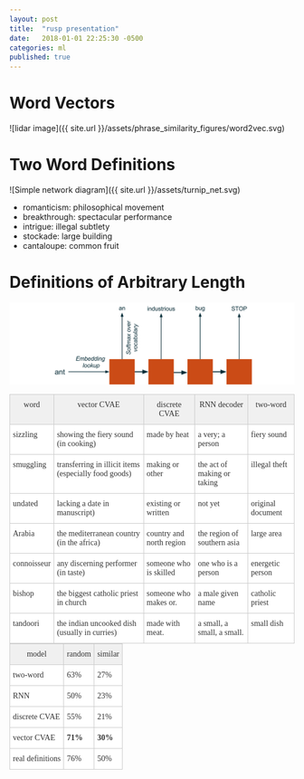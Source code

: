 ```yaml
---
layout: post
title:  "rusp presentation"
date:   2018-01-01 22:25:30 -0500
categories: ml
published: true
---
```


# Word Vectors

![lidar image]({{ site.url }}/assets/phrase_similarity_figures/word2vec.svg)


# Two Word Definitions

![Simple network diagram]({{ site.url }}/assets/turnip_net.svg)


* romanticism: philosophical movement
* breakthrough: spectacular performance
* intrigue: illegal subtlety
* stockade: large building
* cantaloupe: common fruit


# Definitions of Arbitrary Length

![RNN decoder diagram](/assets/vae-definition-generation/rnn_decoder_diagram.svg)


<style type="text/css">
.tg  {border-collapse:collapse;border-spacing:0;border-color:#ccc;margin:0px auto;}
.tg td{font-family:Arial, sans-serif;font-size:14px;padding:10px 5px;border-style:solid;border-width:1px;overflow:hidden;word-break:normal;border-color:#ccc;color:#333;background-color:#fff;}
.tg th{font-family:Arial, sans-serif;font-size:14px;font-weight:normal;padding:10px 5px;border-style:solid;border-width:1px;overflow:hidden;word-break:normal;border-color:#ccc;color:#333;background-color:#f0f0f0;}
.tg .tg-k4q0{font-family:Georgia, serif !important;;vertical-align:top}
@media screen and (max-width: 767px) {.tg {width: auto !important;}.tg col {width: auto !important;}.tg-wrap {overflow-x: auto;-webkit-overflow-scrolling: touch;margin: auto 0px;}}</style>
<div class="tg-wrap"><table class="tg">
  <tr>
    <th class="tg-k4q0">word</th>
    <th class="tg-k4q0">vector CVAE</th>
    <th class="tg-k4q0">discrete CVAE</th>
    <th class="tg-k4q0">RNN decoder</th>
    <th class="tg-k4q0">two-word</th>
  </tr>
  <tr>
    <td class="tg-k4q0">sizzling</td>
    <td class="tg-k4q0">showing the fiery sound (in cooking)</td>
    <td class="tg-k4q0">made by heat</td>
    <td class="tg-k4q0">a very; a person</td>
    <td class="tg-k4q0">fiery sound</td>
  </tr>
  <tr>
    <td class="tg-k4q0">smuggling</td>
    <td class="tg-k4q0">transferring in illicit items (especially food goods)</td>
    <td class="tg-k4q0">making or other</td>
    <td class="tg-k4q0">the act of making or taking</td>
    <td class="tg-k4q0">illegal theft</td>
  </tr>
  <tr>
    <td class="tg-k4q0">undated</td>
    <td class="tg-k4q0">lacking a date in manuscript)</td>
    <td class="tg-k4q0">existing or written</td>
    <td class="tg-k4q0">not yet</td>
    <td class="tg-k4q0">original document</td>
  </tr>
  <tr>
    <td class="tg-k4q0">Arabia</td>
    <td class="tg-k4q0">the mediterranean country (in the africa)</td>
    <td class="tg-k4q0">country and north region</td>
    <td class="tg-k4q0">the region of southern asia</td>
    <td class="tg-k4q0">large area</td>
  </tr>
  <tr>
    <td class="tg-k4q0">connoisseur</td>
    <td class="tg-k4q0">any discerning performer (in taste)</td>
    <td class="tg-k4q0">someone who is skilled</td>
    <td class="tg-k4q0">one who is a person</td>
    <td class="tg-k4q0">energetic person</td>
  </tr>
  <tr>
    <td class="tg-k4q0">bishop</td>
    <td class="tg-k4q0">the biggest catholic priest in church</td>
    <td class="tg-k4q0">someone who makes or.</td>
    <td class="tg-k4q0">a male given name</td>
    <td class="tg-k4q0">catholic priest</td>
  </tr>
  <tr>
    <td class="tg-k4q0">tandoori</td>
    <td class="tg-k4q0">the indian uncooked dish (usually in curries)</td>
    <td class="tg-k4q0">made with meat.</td>
    <td class="tg-k4q0">a small, a small, a small.</td>
    <td class="tg-k4q0">small dish</td>
  </tr>
</table></div>




<div class="tg-wrap"><table class="tg">
  <tr>
    <th class="tg-k4q0">model</th>
    <th class="tg-k4q0">random</th>
    <th class="tg-k4q0">similar</th>
  </tr>
  <tr>
    <td class="tg-k4q0">two-word</td>
    <td class="tg-k4q0">63%</td>
    <td class="tg-k4q0">27%</td>
  </tr>
  <tr>
    <td class="tg-k4q0">RNN</td>
    <td class="tg-k4q0">50%</td>
    <td class="tg-k4q0">23%</td>
  </tr>
  <tr>
    <td class="tg-k4q0">discrete CVAE</td>
    <td class="tg-k4q0">55%</td>
    <td class="tg-k4q0">21%</td>
  </tr>
  <tr>
    <td class="tg-k4q0">vector CVAE</td>
    <td class="tg-k4q0"><b>71%</b></td>
    <td class="tg-k4q0"><b>30%</b></td>
  </tr>
  <tr>
    <td class="tg-k4q0">real definitions</td>
    <td class="tg-k4q0">76%</td>
    <td class="tg-k4q0">50%</td>
  </tr>
</table></div>